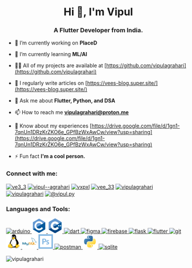 <h1 align="center">Hi 👋, I'm Vipul</h1>
<h3 align="center">A Flutter Developer from India.</h3>

- 🔭 I’m currently working on **PlaceD**

- 🌱 I’m currently learning **ML/AI**

- 👨‍💻 All of my projects are available at [https://github.com/vipulagrahari](https://github.com/vipulagrahari)

- 📝 I regularly write articles on [https://vees-blog.super.site/](https://vees-blog.super.site/)

- 💬 Ask me about **Flutter, Python, and DSA**

- 📫 How to reach me **vipulagrahari@proton.me**

- 📄 Know about my experiences [https://drive.google.com/file/d/1gn1-7qnUn1DRzKrZKO6e_GPfBzWxAwCw/view?usp=sharing](https://drive.google.com/file/d/1gn1-7qnUn1DRzKrZKO6e_GPfBzWxAwCw/view?usp=sharing)

- ⚡ Fun fact **I'm a cool person.**

<h3 align="left">Connect with me:</h3>
<p align="left">
<a href="https://twitter.com/ve3_3" target="blank"><img align="center" src="https://raw.githubusercontent.com/rahuldkjain/github-profile-readme-generator/master/src/images/icons/Social/twitter.svg" alt="ve3_3" height="30" width="40" /></a>
<a href="https://linkedin.com/in/vipul--agrahari" target="blank"><img align="center" src="https://raw.githubusercontent.com/rahuldkjain/github-profile-readme-generator/master/src/images/icons/Social/linked-in-alt.svg" alt="vipul--agrahari" height="30" width="40" /></a>
<a href="https://instagram.com/vxpxl" target="blank"><img align="center" src="https://raw.githubusercontent.com/rahuldkjain/github-profile-readme-generator/master/src/images/icons/Social/instagram.svg" alt="vxpxl" height="30" width="40" /></a>
<a href="https://www.codechef.com/users/vee_33" target="blank"><img align="center" src="https://cdn.jsdelivr.net/npm/simple-icons@3.1.0/icons/codechef.svg" alt="vee_33" height="30" width="40" /></a>
<a href="https://www.hackerrank.com/vipulagrahari" target="blank"><img align="center" src="https://raw.githubusercontent.com/rahuldkjain/github-profile-readme-generator/master/src/images/icons/Social/hackerrank.svg" alt="vipulagrahari" height="30" width="40" /></a>
<a href="https://www.leetcode.com/vipulagrahari" target="blank"><img align="center" src="https://raw.githubusercontent.com/rahuldkjain/github-profile-readme-generator/master/src/images/icons/Social/leet-code.svg" alt="vipulagrahari" height="30" width="40" /></a>
<a href="https://www.hackerearth.com/@vipul.py" target="blank"><img align="center" src="https://raw.githubusercontent.com/rahuldkjain/github-profile-readme-generator/master/src/images/icons/Social/hackerearth.svg" alt="@vipul.py" height="30" width="40" /></a>
</p>

<h3 align="left">Languages and Tools:</h3>
<p align="left"> <a href="https://www.arduino.cc/" target="_blank" rel="noreferrer"> <img src="https://cdn.worldvectorlogo.com/logos/arduino-1.svg" alt="arduino" width="40" height="40"/> </a> <a href="https://www.cprogramming.com/" target="_blank" rel="noreferrer"> <img src="https://raw.githubusercontent.com/devicons/devicon/master/icons/c/c-original.svg" alt="c" width="40" height="40"/> </a> <a href="https://www.w3schools.com/cpp/" target="_blank" rel="noreferrer"> <img src="https://raw.githubusercontent.com/devicons/devicon/master/icons/cplusplus/cplusplus-original.svg" alt="cplusplus" width="40" height="40"/> </a> <a href="https://dart.dev" target="_blank" rel="noreferrer"> <img src="https://www.vectorlogo.zone/logos/dartlang/dartlang-icon.svg" alt="dart" width="40" height="40"/> </a> <a href="https://www.figma.com/" target="_blank" rel="noreferrer"> <img src="https://www.vectorlogo.zone/logos/figma/figma-icon.svg" alt="figma" width="40" height="40"/> </a> <a href="https://firebase.google.com/" target="_blank" rel="noreferrer"> <img src="https://www.vectorlogo.zone/logos/firebase/firebase-icon.svg" alt="firebase" width="40" height="40"/> </a> <a href="https://flask.palletsprojects.com/" target="_blank" rel="noreferrer"> <img src="https://www.vectorlogo.zone/logos/pocoo_flask/pocoo_flask-icon.svg" alt="flask" width="40" height="40"/> </a> <a href="https://flutter.dev" target="_blank" rel="noreferrer"> <img src="https://www.vectorlogo.zone/logos/flutterio/flutterio-icon.svg" alt="flutter" width="40" height="40"/> </a> <a href="https://git-scm.com/" target="_blank" rel="noreferrer"> <img src="https://www.vectorlogo.zone/logos/git-scm/git-scm-icon.svg" alt="git" width="40" height="40"/> </a> <a href="https://www.linux.org/" target="_blank" rel="noreferrer"> <img src="https://raw.githubusercontent.com/devicons/devicon/master/icons/linux/linux-original.svg" alt="linux" width="40" height="40"/> </a> <a href="https://www.mysql.com/" target="_blank" rel="noreferrer"> <img src="https://raw.githubusercontent.com/devicons/devicon/master/icons/mysql/mysql-original-wordmark.svg" alt="mysql" width="40" height="40"/> </a> <a href="https://www.photoshop.com/en" target="_blank" rel="noreferrer"> <img src="https://raw.githubusercontent.com/devicons/devicon/master/icons/photoshop/photoshop-line.svg" alt="photoshop" width="40" height="40"/> </a> <a href="https://postman.com" target="_blank" rel="noreferrer"> <img src="https://www.vectorlogo.zone/logos/getpostman/getpostman-icon.svg" alt="postman" width="40" height="40"/> </a> <a href="https://www.python.org" target="_blank" rel="noreferrer"> <img src="https://raw.githubusercontent.com/devicons/devicon/master/icons/python/python-original.svg" alt="python" width="40" height="40"/> </a> <a href="https://www.sqlite.org/" target="_blank" rel="noreferrer"> <img src="https://www.vectorlogo.zone/logos/sqlite/sqlite-icon.svg" alt="sqlite" width="40" height="40"/> </a> </p>

<p><img align="center" src="https://github-readme-stats.vercel.app/api/top-langs?username=vipulagrahari&show_icons=true&locale=en&layout=compact" alt="vipulagrahari" /></p>

